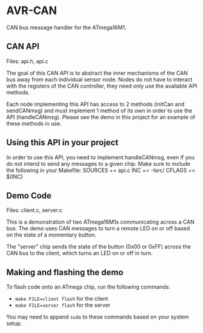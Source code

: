 AVR-CAN
======

CAN bus message handler for the ATmega16M1.

CAN API
-----
Files: api.h, api.c

The goal of this CAN API is to abstract the inner mechanisms of the CAN bus away from each individual sensor node. Nodes do not have to interact with the registers of the CAN controller, they need only use the available API methods.

Each node implementing this API has access to 2 methods (initCan and sendCANmsg) and must implement 1 method of its own in order to use the API (handleCANmsg). Please see the demo in this project for an example of these methods in use.

Using this API in your project
-----
In order to use this API, you need to implement handleCANmsg, even if you do not intend to send any messages to a given chip. Make sure to include the following in your Makefile: 
SOURCES += api.c
INC += -Isrc/
CFLAGS += $(INC)

Demo Code
-----
Files: client.c, server.c

This is a demonstration of two ATmega16M1s communicating across a CAN bus. The demo uses CAN messages to turn a remote LED on or off based on the state of a momentary button.

The "server" chip sends the state of the button (0x00 or 0xFF) across the CAN bus to the client, which turns an LED on or off in turn.

Making and flashing the demo
-----
To flash code onto an ATmega chip, run the following commands:
* `make FILE=client flash` for the client
* `make FILE=server flash` for the server

You may need to append `sudo` to these commands based on your system setup.
